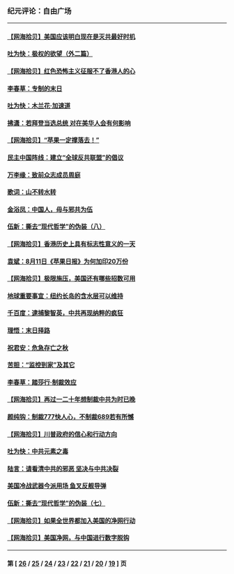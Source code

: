 ### 纪元评论：自由广场
---
#### [【网海拾贝】美国应该明白现在是灭共最好时机](../../pages/nsc993/n12332313.md) 
#### [吐为快：极权的欲望（外二篇）](../../pages/nsc993/n12332089.md) 
#### [【网海拾贝】红色恐怖主义征服不了香港人的心](../../pages/nsc993/n12329296.md) 
#### [李春草：专制的末日](../../pages/nsc993/n12329079.md) 
#### [吐为快：木兰花‧加速道](../../pages/nsc993/n12327366.md) 
#### [拂潇：若拜登当选总统 对在美华人会有何影响](../../pages/nsc993/n12295996.md) 
#### [【网海拾贝】“苹果一定撑落去！”](../../pages/nsc993/n12326784.md) 
#### [民主中国阵线：建立“全球反共联盟”的倡议](../../pages/nsc993/n12324177.md) 
#### [万李缘：致前众志成员周庭](../../pages/nsc993/n12324635.md) 
#### [歌词：山不转水转](../../pages/nsc993/n12324599.md) 
#### [金浴凤：中国人，毋与邪共为伍](../../pages/nsc993/n12324257.md) 
#### [伍新：撕去“现代哲学”的伪装（八）](../../pages/nsc993/n12324188.md) 
#### [【网海拾贝】香港历史上具有标志性意义的一天](../../pages/nsc993/n12324021.md) 
#### [袁斌：8月11日《苹果日报》为何加印20万份](../../pages/nsc993/n12323955.md) 
#### [【网海拾贝】极限施压，美国还有哪些招数可用](../../pages/nsc993/n12322512.md) 
#### [地球重要事宜：纽约长岛的含水层可以维持](../../pages/nsc993/n12321844.md) 
#### [千百度：逮捕黎智英，中共再现纳粹的疯狂](../../pages/nsc993/n12321777.md) 
#### [理悟：末日择路](../../pages/nsc993/n12320812.md) 
#### [祝君安：危急存亡之秋](../../pages/nsc993/n12320795.md) 
#### [苦胆：“监控到家”及其它](../../pages/nsc993/n12320751.md) 
#### [李春草：踏莎行·制裁效应](../../pages/nsc993/n12318290.md) 
#### [【网海拾贝】再过一二十年想制裁中共为时已晚](../../pages/nsc993/n12318195.md) 
#### [颜纯钩：制裁777快人心，不制裁689若有所憾](../../pages/nsc993/n12316912.md) 
#### [【网海拾贝】川普政府的信心和行动方向](../../pages/nsc993/n12316673.md) 
#### [吐为快：中共元素之毒](../../pages/nsc993/n12316547.md) 
#### [陆言：请看清中共的邪恶 坚决与中共决裂](../../pages/nsc993/n12315784.md) 
#### [美国冷战武器今派用场 鱼叉反舰导弹](../../pages/nsc993/n12316258.md) 
#### [伍新：撕去“现代哲学”的伪装（七）](../../pages/nsc993/n12315846.md) 
#### [【网海拾贝】如果全世界都加入美国的净网行动](../../pages/nsc993/n12315588.md) 
#### [【网海拾贝】美国净网，与中国进行数字脱钩](../../pages/nsc993/n12312813.md) 

---
#### 第 [ [26](./26.md) / [25](./25.md) / [24](./24.md) / [23](./23.md) / [22](./22.md) / [21](./21.md) / [20](./20.md) / [19](./19.md) ] 页
